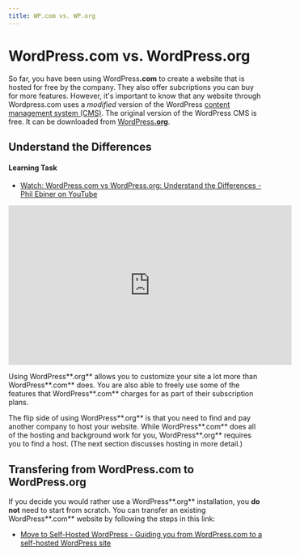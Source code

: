 ```yaml
---
title: WP.com vs. WP.org
---
```


# WordPress.com vs. WordPress.org

So far, you have been using WordPress<strong>.com</strong> to create a website that is hosted for free by the company. They also offer subcriptions you can buy for more features. However, it's important to know that any website through Wordpress.com uses a *modified* version of the WordPress [content management system (CMS)](https://en.wikipedia.org/wiki/Content_management_system). The original version of the WordPress CMS is free. It can be downloaded from <a href="https://wordpress.org/">WordPress<strong>.org</strong></a>.

## Understand the Differences

#### Learning Task
- [Watch: WordPress.com vs WordPress.org: Understand the Differences - Phil Ebiner on YouTube](https://youtu.be/qx_9YwIibf8)
<iframe width="560" height="315" src="https://www.youtube.com/embed/qx_9YwIibf8" frameborder="0" allow="accelerometer; autoplay; encrypted-media; gyroscope; picture-in-picture" allowfullscreen></iframe>

Using WordPress**.org** allows you to customize your site a lot more than WordPress**.com** does. You are also able to freely use some of the features that WordPress**.com** charges for as part of their subscription plans.

The flip side of using WordPress**.org** is that you need to find and pay another company to host your website. While WordPress**.com** does all of the hosting and background work for you, WordPress**.org** requires you to find a host. (The next section discusses hosting in more detail.)

## Transfering from WordPress.com to WordPress.org

If you decide you would rather use a WordPress**.org** installation, you **do not** need to start from scratch. You can transfer an existing WordPress**.com** website by following the steps in this link:

- [Move to Self-Hosted WordPress - Guiding you from WordPress.com to a self-hosted WordPress site](https://move.wordpress.com/)
